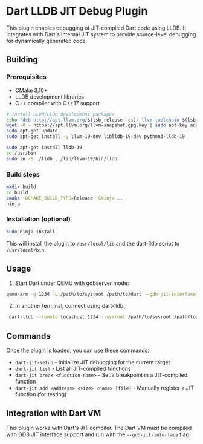 # Dart LLDB JIT Debug Plugin

This plugin enables debugging of JIT-compiled Dart code using LLDB. It integrates with Dart's internal JIT system to provide source-level debugging for dynamically generated code.

## Building

### Prerequisites

- CMake 3.10+
- LLDB development libraries
- C++ compiler with C++17 support

```bash
# Install LLVM/LLDB development packages
echo "deb http://apt.llvm.org/$(lsb_release -cs)/ llvm-toolchain-$(lsb_release -cs)-19 main" | sudo tee /etc/apt/sources.list.d/llvm.list
wget -O - https://apt.llvm.org/llvm-snapshot.gpg.key | sudo apt-key add -
sudo apt-get update
sudo apt-get install -y llvm-19-dev liblldb-19-dev python3-lldb-19
```

```bash
sudo apt-get install lldb-19
cd /usr/bin
sudo ln -S ./lldb ../lib/llvm-19/bin/lldb
```

### Build steps

```bash
mkdir build
cd build
cmake -DCMAKE_BUILD_TYPE=Release -GNinja ..
ninja
```

### Installation (optional)

```bash
sudo ninja install
```

This will install the plugin to `/usr/local/lib` and the dart-lldb script to `/usr/local/bin`.

## Usage

1. Start Dart under QEMU with gdbserver mode:

```bash
qemu-arm -g 1234 -L /path/to/sysroot /path/to/dart --gdb-jit-interface your_script.dart
```

2. In another terminal, connect using dart-lldb:

```bash
 dart-lldb --remote localhost:1234 --sysroot /path/to/sysroot /path/to/dart
 ```

## Commands

Once the plugin is loaded, you can use these commands:

- `dart-jit-setup` - Initialize JIT debugging for the current target
- `dart-jit list` - List all JIT-compiled functions
- `dart-jit break <function-name>` - Set a breakpoint in a JIT-compiled function
- `dart-jit add <address> <size> <name> [file]` - Manually register a JIT function (for testing)

## Integration with Dart VM

This plugin works with Dart's JIT compiler. The Dart VM must be compiled with GDB JIT interface support and run with the `--gdb-jit-interface` flag.
